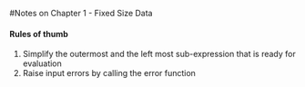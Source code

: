 #Notes on Chapter 1 - Fixed Size Data

#### Rules of thumb 
1. Simplify the outermost and the left most sub-expression that is ready for evaluation
2. Raise input errors by calling the error function

